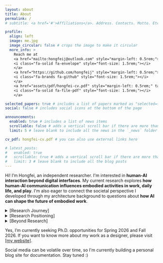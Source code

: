 ```yaml
---
layout: about
title: About
permalink: /
# subtitle: <a href='#'>Affiliations</a>. Address. Contacts. Motto. Etc.

profile:
  align: left
  image: me.jpg
  image_circular: false # crops the image to make it circular
  more_info: >
    Reach me at
    <a href="mailto:hongfeij@outlook.com" style="margin-left: 0.5rem;">
    <i class="fa-solid fa-envelope" style="font-size: 1.5rem;"></i>
    </a>
    <a href="https://github.com/hongfeij" style="margin-left: 0.5rem;">
    <i class="fa-brands fa-github" style="font-size: 1.5rem;"></i>
    </a>
    <a href="assets/pdf/hongfei-cv.pdf" style="margin-left: 0.5rem;" target="_blank" rel="noopener noreferrer">
    <i class="fa-solid fa-file-pdf" style="font-size: 1.5rem;"></i>
    </a>

selected_papers: true # includes a list of papers marked as "selected={true}"
social: false # includes social icons at the bottom of the page

announcements:
  enabled: true # includes a list of news items
  scrollable: false # adds a vertical scroll bar if there are more than 3 news items
  limit: 5 # leave blank to include all the news in the `_news` folder

cv_pdf: hongfei-cv.pdf # you can also use external links here

# latest_posts:
#   enabled: true
#   scrollable: true # adds a vertical scroll bar if there are more than 3 new posts items
#   limit: 3 # leave blank to include all the blog posts
---
```


<!-- A total failure trying to leave some traces in the world. -->

Hi! I’m Hongfei, an independent researcher. I'm interested in **human-AI interaction beyond digital interfaces**. My current research explores **how human-AI communication influences embodied activities in work, daily life, and play**. I'm also eager to connect the societal perspective I developed through my architecture background to questions about **how AI can shape the future of embodied work**.

<div class="research-sections">
  <details>
    <summary class="summary-link">
      [Research Journey]
    </summary>
    <p style="margin-top: 0.5em;">
      I previously worked with Professor Dina El Zanfaly in the [EM]BODIED COMPUTATIONS LAB and was advised by Professors Daragh Byrne and Sinan Goral during my master’s thesis at Carnegie Mellon University, where I earned a Master of Science in Computational Design. Currently, I’m collaborating with postdoctoral fellow Georgie Qiao Jin at Carnegie Mellon University on research exploring AI for children’s physical activity play.
    </p>
  </details>

  <details>
    <summary class="summary-link">
      [Research Positioning]
    </summary>
    <p style="margin-top: 0.5em;">
      My broader research area lies in <strong>Design</strong> in <strong>Human-Computer Interaction</strong>. I focus on <strong>embodied interaction</strong> and <strong>human-AI communication</strong>, drawing on insights from <strong>cognitive science</strong> and <strong>design methodology</strong> such as Research-through-Design and Speculative Design. I design, build artifacts, and also conduct qualitative study.
    </p>
  </details>

  <details>
    <summary class="summary-link">
      [Beyond Research]
    </summary>
    <p style="margin-top: 0.5em;">
      I’m on an arduous journey to complete my master’s degree in Computer Science (Interactive Intelligence) at Georgia Tech, aiming to deepen my technical understanding of AI. At the same time, I’m searching for a decent job to support myself and working toward professional-level fluency in French. With very limited time beyond my (full-time job), studies, language learning, and research (and wondering when I will burn out), I try to stay healthy through regular exercise and nourish my soul with music and films. I’m also considering picking up my palette again, learning an instrument for improvisational music, and engaging in volunteer work to give back to my community.
    </p>
  </details>
</div>

Yes, I’m currently seeking Ph.D. opportunities for Spring 2026 and Fall 2026. If you want to know more about my work as a designer, please visit <a href="https://www.hongfeiji.com" target="_blank">[my website]</a>.

Social media can be volatile over time, so I'm currently building a personal blog site for documentation. Stay tuned :)

<!-- <a href="https://scholar.google.com/citations?user=your_id"><i class="ai ai-google-scholar"></i></a>  -->
